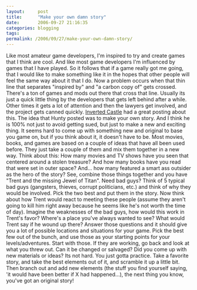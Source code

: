 ```yaml
---
layout:     post
title:      "Make your own damn story"
date:       2006-09-27 21:16:35
categories: blogging
tags:  
permalink: /2006/09/27/make-your-own-damn-story/
---
```

Like most amateur game developers, I'm inspired to try and create games that I think are cool. And like most game developers I'm influenced by games that I have played. So it follows that if a game really got me going, that I would like to make something like it in the hopes that other people will feel the same way about it that I do. Now a problem occurs when that thin line that separates "inspired by" and "a carbon copy of" gets crossed. There's a ton of games and mods out there that cross that line. Usually its just a quick little thing by the developers that gets left behind after a while. Other times it gets a lot of attention and then the lawyers get involved, and the project gets canned quickly. [Inverted Castle](http://www.invertedcastle.com/archives/2006/09/13/make-up-your-own-damned-ip/) had a great posting about this. The idea that Hunty posted was to make your own story. And I think he is 100% not just to avoid getting sued, but just to make a new and exciting thing. It seems hard to come up with something new and original to base you game on, but if you think about it, it doesn't have to be. Most movies, books, and games are based on a couple of ideas that have all been used before. They just take a couple of them and mix them together in a new way. Think about this: How many movies and TV shows have you seen that centered around a stolen treasure? And how many books have you read that were set in outer space? And... how many featured a smart ass outsider as the hero of the story? See, combine those things together and you have "Trent and the missing Jewel of Titan". Need bad guys? Think of 5 typical bad guys (gangsters, thieves, corrupt politicians, etc.) and think of why they would be involved. Pick the two best and put them in the story. Now think about how Trent would react to meeting these people (assume they aren't going to kill him right away because he seems like he's not worth the time of day). Imagine the weaknesses of the bad guys, how would this work in Trent's favor? Where's a place you've always wanted to see? What would Trent say if he wound up there? Answer those questions and it should give you a lot of possible locations and situations for your game. Pick the best few out of the bunch, and use those as your starting points for your levels/adventures. Start with those. If they are working, go back and look at what you threw out. Can it be changed or salvaged? Did you come up with new materials or ideas? Its not hard. You just gotta practice. Take a favorite story, and take the best elements out of it, and scramble it up a little bit. Then branch out and add new elements (the stuff you find yourself saying, 'it would have been better if X had happened...), the next thing you know, you've got an original story!
